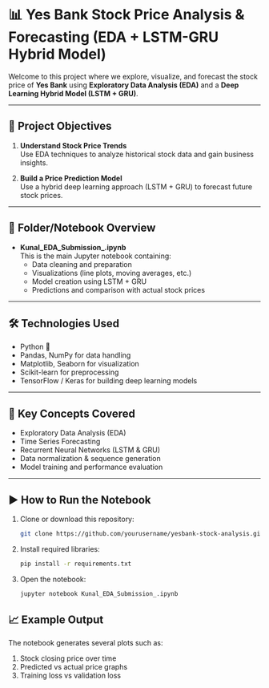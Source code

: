 # 📊 Yes Bank Stock Price Analysis & Forecasting (EDA + LSTM-GRU Hybrid Model)

Welcome to this project where we explore, visualize, and forecast the stock price of **Yes Bank** using **Exploratory Data Analysis (EDA)** and a **Deep Learning Hybrid Model (LSTM + GRU)**.

---

## 📌 Project Objectives

1. **Understand Stock Price Trends**  
   Use EDA techniques to analyze historical stock data and gain business insights.

2. **Build a Price Prediction Model**  
   Use a hybrid deep learning approach (LSTM + GRU) to forecast future stock prices.

---

## 📁 Folder/Notebook Overview

- **Kunal_EDA_Submission_.ipynb**  
  This is the main Jupyter notebook containing:
  - Data cleaning and preparation
  - Visualizations (line plots, moving averages, etc.)
  - Model creation using LSTM + GRU
  - Predictions and comparison with actual stock prices

---

## 🛠️ Technologies Used

- Python 🐍
- Pandas, NumPy for data handling
- Matplotlib, Seaborn for visualization
- Scikit-learn for preprocessing
- TensorFlow / Keras for building deep learning models

---

## 🧠 Key Concepts Covered

- Exploratory Data Analysis (EDA)
- Time Series Forecasting
- Recurrent Neural Networks (LSTM & GRU)
- Data normalization & sequence generation
- Model training and performance evaluation

---

## ▶️ How to Run the Notebook

1. Clone or download this repository:
   ```bash
   git clone https://github.com/yourusername/yesbank-stock-analysis.git

2. Install required libraries:
    ```bash
    pip install -r requirements.txt

3. Open the notebook:
    ```bash
    jupyter notebook Kunal_EDA_Submission_.ipynb

## 📈 Example Output

The notebook generates several plots such as:
1. Stock closing price over time
2. Predicted vs actual price graphs
3. Training loss vs validation loss
